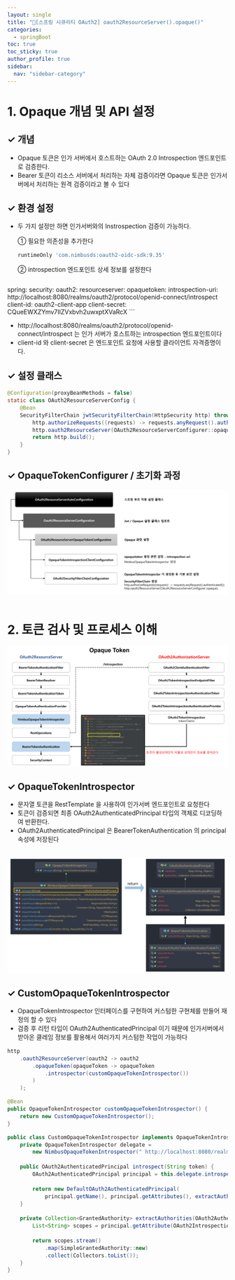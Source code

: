 ```yaml
---
layout: single
title: "🔅[스프링 시큐리티 OAuth2] oauth2ResourceServer().opaque()"
categories:
  - springBoot
toc: true
toc_sticky: true
author_profile: true
sidebar:
  nav: "sidebar-category"
---
```


# 1. Opaque 개념 및 API 설정

## ✓ 개념

- Opaque 토큰은 인가 서버에서 호스트하는 OAuth 2.0 Introspection 엔드포인트로 검증한다.
- Bearer 토큰이 리소스 서버에서 처리하는 자체 검증이라면 Opaque 토큰은 인가서버에서 처리하는 원격 검증이라고 볼 수 있다

## ✓ 환경 설정

- 두 가지 설정만 하면 인가서버와의 Instrospection 검증이 가능하다.

    ①  필요한 의존성을 추가한다
    ```groovy
    runtimeOnly 'com.nimbusds:oauth2-oidc-sdk:9.35'
    ```

    ② introspection 엔드포인트 상세 정보를 설정한다
    ```yaml
spring:
    security:
        oauth2:
            resourceserver:
                opaquetoken:
                    introspection-uri: http://localhost:8080/realms/oauth2/protocol/openid-connect/introspect
                    client-id: oauth2-client-app
                    client-secret: CQueEWXZYmv7IIZVxbvh2uwxptXVaRcX
    ```

  - http://localhost:8080/realms/oauth2/protocol/openid-connect/introspect 는 인가 서버가 호스트하는 introspection 엔드포인트이다
  - client-id 와 client-secret 은 엔드포인트 요청에 사용할 클라이언트 자격증명이다.

## ✓ 설정 클래스

```java
@Configuration(proxyBeanMethods = false)
static class OAuth2ResourceServerConfig {
    @Bean
    SecurityFilterChain jwtSecurityFilterChain(HttpSecurity http) throws Exception {
        http.authorizeRequests((requests) -> requests.anyRequest().authenticated());
        http.oauth2ResourceServer(OAuth2ResourceServerConfigurer::opaque);
        return http.build();
    }
}
```

## ✓ OpaqueTokenConfigurer / 초기화 과정

<img src="/assets/images/springBoot/image00000035.png">
<br/><br/>

# 2. 토큰 검사 및 프로세스 이해

<img src="/assets/images/springBoot/image00000036.png">

## ✓ OpaqueTokenIntrospector

- 문자열 토큰을 RestTemplate 을 사용하여 인가서버 엔드포인트로 요청한다
- 토큰이 검증되면 최종 OAuth2AuthenticatedPrincipal 타입의 객체로 디코딩하여 반환한다.
- OAuth2AuthenticatedPrincipal 은 BearerTokenAuthentication 의 principal 속성에 저장된다
<br/>

<img src="/assets/images/springBoot/image00000037.png">

## ✓ CustomOpaqueTokenIntrospector

- OpaqueTokenIntrospector 인터페이스를 구현하여 커스텀한 구현체를 만들어 재정의 할 수 있다
- 검증 후 리턴 타입이 OAuth2AuthenticatedPrincipal 이기 때문에 인가서버에서 받아온 클레임 정보를 활용해서 여러가지 커스텀한 작업이 가능하다

```java
http 
    .oauth2ResourceServer(oauth2 -> oauth2
        .opaqueToken(opaqueToken -> opaqueToken
            .introspector(customOpaqueTokenIntrospector())
        )
    );
```

```java
@Bean
public OpaqueTokenIntrospector customOpaqueTokenIntrospector() {
    return new CustomOpaqueTokenIntrospector();
}
```

```java
public class CustomOpaqueTokenIntrospector implements OpaqueTokenIntrospector {
    private OpaqueTokenIntrospector delegate = 
        new NimbusOpaqueTokenIntrospector(" http://localhost:8080/realms/oauth2/protocol/openid-connect/introspect ", "client", "secret");

    public OAuth2AuthenticatedPrincipal introspect(String token) {
        OAuth2AuthenticatedPrincipal principal = this.delegate.introspect(token); // 인가서버로 부터 받은 클레임 정보를 저장하고 있다
        
        return new DefaultOAuth2AuthenticatedPrincipal(
            principal.getName(), principal.getAttributes(), extractAuthorities(principal)); // 커스텀하게 권한 매핑 한다
    }

    private Collection<GrantedAuthority> extractAuthorities(OAuth2AuthenticatedPrincipal principal) {
        List<String> scopes = principal.getAttribute(OAuth2IntrospectionClaimNames.SCOPE);

        return scopes.stream()
            .map(SimpleGrantedAuthority::new)
            .collect(Collectors.toList());
    }
}
```